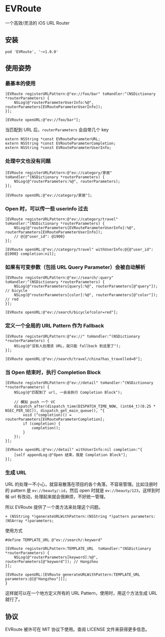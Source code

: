 # EVRoute
一个高效/灵活的 iOS URL Router

## 安装

```
pod 'EVRoute', '~>1.0.0'
```

## 使用姿势

### 最基本的使用

```objc
[EVRoute registerURLPattern:@"ev://foo/bar" toHandler:^(NSDictionary *routerParameters) {
    NSLog(@"routerParameterUserInfo:%@", routerParameters[EVRouteParameterUserInfo]);
}];

[EVRoute openURL:@"ev://foo/bar"];
```

当匹配到 URL 后，`routerParameters` 会自带几个 key

```objc
extern NSString *const EVRouteParameterURL;
extern NSString *const EVRouteParameterCompletion;
extern NSString *const EVRouteParameterUserInfo;
```

### 处理中文也没有问题

```objc
[EVRoute registerURLPattern:@"ev://category/家居" toHandler:^(NSDictionary *routerParameters) {
    NSLog(@"routerParameters:%@", routerParameters);
}];

[EVRoute openURL:@"ev://category/家居"];
```

### Open 时，可以传一些 userinfo 过去

```objc
[EVRoute registerURLPattern:@"ev://category/travel" toHandler:^(NSDictionary *routerParameters) {
    NSLog(@"routerParameters[EVRouteParameterUserInfo]:%@", routerParameters[EVRouteParameterUserInfo]);
    // @{@"user_id": @1900}
}];

[EVRoute openURL:@"ev://category/travel" withUserInfo:@{@"user_id": @1900} completion:nil];
```

### 如果有可变参数（包括 URL Query Parameter）会被自动解析

```objc
[EVRoute registerURLPattern:@"ev://search/:query" toHandler:^(NSDictionary *routerParameters) {
    NSLog(@"routerParameters[query]:%@", routerParameters[@"query"]); // bicycle
    NSLog(@"routerParameters[color]:%@", routerParameters[@"color"]); // red
}];

[EVRoute openURL:@"ev://search/bicycle?color=red"];
```

### 定义一个全局的 URL Pattern 作为 Fallback

```objc
[EVRoute registerURLPattern:@"ev://" toHandler:^(NSDictionary *routerParameters) {
    NSLog(@"没有人处理该 URL，就只能 fallback 到这里了");
}];
    
[EVRoute openURL:@"ev://search/travel/china?has_travelled=0"];
```

### 当 Open 结束时，执行 Completion Block

```objc
[EVRoute registerURLPattern:@"ev://detail" toHandler:^(NSDictionary *routerParameters) {
    NSLog(@"匹配到了 url, 一会会执行 Completion Block");
    
    // 模拟 push 一个 VC
    dispatch_after(dispatch_time(DISPATCH_TIME_NOW, (int64_t)(0.25 * NSEC_PER_SEC)), dispatch_get_main_queue(), ^{
        void (^completion)() = routerParameters[EVRouteParameterCompletion];
        if (completion) {
            completion();
        }
    });
}];

[EVRoute openURL:@"ev://detail" withUserInfo:nil completion:^{
    [self appendLog:@"Open 结束，我是 Completion Block"];
}];
```

### 生成 URL

URL 的处理一不小心，就容易散落在项目的各个角落，不容易管理。比如注册时的 pattern 是 `ev://beauty/:id`，然后 open 时就是 `ev://beauty/123`，这样到时候 url 有改动，处理起来就会很麻烦，不好统一管理。

所以 EVRoute 提供了一个类方法来处理这个问题。

```objc
+ (NSString *)generateURLWithPattern:(NSString *)pattern parameters:(NSArray *)parameters;
```

使用方式

```objc
#define TEMPLATE_URL @"ev://search/:keyword"
    
[EVRoute registerURLPattern:TEMPLATE_URL  toHandler:^(NSDictionary *routerParameters) {
    NSLog(@"routerParameters[keyword]:%@", routerParameters[@"keyword"]); // Hangzhou
}];

[EVRoute openURL:[EVRoute generateURLWithPattern:TEMPLATE_URL parameters:@[@"Hangzhou"]]];
}
```

这样就可以在一个地方定义所有的 URL Pattern，使用时，用这个方法生成 URL 就行了。


## 协议

EVRoute 被许可在 MIT 协议下使用。查阅 LICENSE 文件来获得更多信息。
